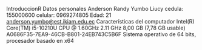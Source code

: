 
 IntroduccionR
Datos personales
Anderson Randy Yumbo Liucy
cedula: 155000600
celular: 0969274805
Edad: 21
anderson.yumbo@est.ikiam.edu.ec
Características del computador
Intel(R) Core(TM) i5-10210U CPU @ 1.60GHz 2.11 GHz
8,00 GB (7,78 GB usable)
A0686F35-7EA9-46CB-B801-24EB743C5B6F
Sistema operativo de 64 bits, procesador basado en x64
